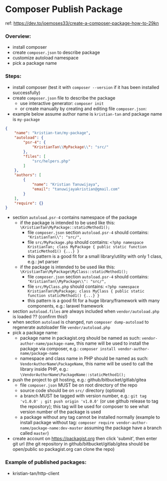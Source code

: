 # Composer Publish Package
ref: https://dev.to/joemoses33/create-a-composer-package-how-to-29kn

### Overview:
- install composer
- create `composer.json` to describe package
- customize autoload namespace
- pick a package name

### Steps:
- install composer (test it with `composer --version` if it has been installed successfully)
- create `composer.json` file to describe the package
    - use interactive generator: `composer init`
    - or create manually by creating and editing file `composer.json`:
- example below assume author name is `kristian-tan` and package name is `my-package`
```json
{
    "name": "kristian-tan/my-package",
    "autoload": {
        "psr-4": {
            "KristianTan\\MyPackage\\": "src/"
        },
        "files": [
            "src/helpers.php"
        ]
    },
    "authors": [
        {
            "name": "Kristian Tanuwijaya",
            "email": "tanuwijayakristian@gmail.com"
        }
    ],
    "require": {}
}
```
- section `autoload.psr-4` contains namespace of the package
    - if the package is intended to be used like this: `\KristianTan\MyPackage::staticMethod1();`
	    - file `composer.json` section `autoload.psr-4` should contains: `    "KristianTan\\": "src/", `
	    - file `src/MyPackage.php` should contains: `<?php namespace KristianTan; class MyPackage { public static function staticMethod1() {...} } `
	    - this pattern is a good fit for a small library/utility with only 1 class, e.g.: jwt parser
    - if the package is intended to be used like this: `\KristianTan\MyPackage\MyClass::staticMethod1();`
	    - file `composer.json` section `autoload.psr-4` should contains: `    "KristianTan\\MyPackage\\": "src/", `
	    - file `src/MyClass.php` should contains: `<?php namespace KristianTan\MyPackage; class MyClass { public static function staticMethod1() {...} } `
	    - this pattern is a good fit for a huge library/framework with many components, e.g.: laravel framework
- section `autoload.files` are always included when `vendor/autoload.php` is loaded ?? (confirm this!)
- when section `autoload` is changed, run `composer dump-autoload` to regenerate autoloader file `vendor/autoload.php`
- pick a package name:
    - package name in packagist.org should be named as such: `vendor-author-name/package-name`, this name will be used to install the package via composer, e.g.: `composer install vendor-author-name/package-name`
    - namespace and class name in PHP should be named as such: `VendorAuthorName\PackageName`, this name will be used to call the library inside PHP, e.g.: `\VendorAuthorName\PackageName::staticMethod1();`
- push the project to git hosting, e.g.: github/bitbucket/gitlab/gitea
    - file `composer.json` MUST be on root directory of the repo
    - source code should be on `src/` directory (optional)
    - a branch MUST be tagged with version number, e.g.: `git tag 'v1.0.0' ; git push origin 'v1.0.0'` (or use github release to tag the repository); this tag will be used for composer to see what version number of the package is used
    - a package without any tag cannot be installed normally (example to install package without tag: `composer require vendor-author-name/package-name:dev-master` assuming the package have a branch called `master`)
- create account on https://packagist.org then click 'submit', then enter git url (the git repository in github/bitbucket/gitlab/gitea should be open/public so packagist.org can clone the repo)

### Example of published packages:
- kristian-tan/http-client
